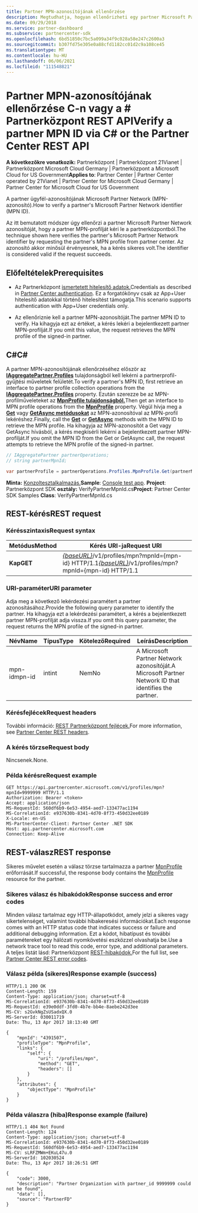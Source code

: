 ```yaml
---
title: Partner MPN-azonosítójának ellenőrzése
description: Megtudhatja, hogyan ellenőrizheti egy partner Microsoft Partner Network-azonosítóját (MPN-azonosítóját) a partner MPN-profiljának C-n vagy a \# Partnerközpont REST API.
ms.date: 09/29/2018
ms.service: partner-dashboard
ms.subservice: partnercenter-sdk
ms.openlocfilehash: 6bd51850c7bc5a099a34f9c028a58e247c2600a3
ms.sourcegitcommit: b307fd75e305e0a88cfd1182cc01d2c9a108ce45
ms.translationtype: MT
ms.contentlocale: hu-HU
ms.lasthandoff: 06/06/2021
ms.locfileid: "111548821"
---
```

# <a name="verify-a-partner-mpn-id-via-c-or-the-partner-center-rest-api"></a><span data-ttu-id="b3966-103">Partner MPN-azonosítójának ellenőrzése C-n vagy a \# Partnerközpont REST API</span><span class="sxs-lookup"><span data-stu-id="b3966-103">Verify a partner MPN ID via C\# or the Partner Center REST API</span></span>

<span data-ttu-id="b3966-104">**A következőkre vonatkozik:** Partnerközpont | Partnerközpont 21Vianet | Partnerközpont Microsoft Cloud Germany | Partnerközpont a Microsoft Cloud for US Government</span><span class="sxs-lookup"><span data-stu-id="b3966-104">**Applies to**: Partner Center | Partner Center operated by 21Vianet | Partner Center for Microsoft Cloud Germany | Partner Center for Microsoft Cloud for US Government</span></span>

<span data-ttu-id="b3966-105">A partner ügyfél-azonosítójának Microsoft Partner Network (MPN-azonosító).</span><span class="sxs-lookup"><span data-stu-id="b3966-105">How to verify a partner's Microsoft Partner Network identifier (MPN ID).</span></span>

<span data-ttu-id="b3966-106">Az itt bemutatott módszer úgy ellenőrzi a partner Microsoft Partner Network azonosítóját, hogy a partner MPN-profilját kéri le a partnerközpontból.</span><span class="sxs-lookup"><span data-stu-id="b3966-106">The technique shown here verifies the partner's Microsoft Partner Network identifier by requesting the partner's MPN profile from partner center.</span></span> <span data-ttu-id="b3966-107">Az azonosító akkor minősül érvényesnek, ha a kérés sikeres volt.</span><span class="sxs-lookup"><span data-stu-id="b3966-107">The identifier is considered valid if the request succeeds.</span></span>

## <a name="prerequisites"></a><span data-ttu-id="b3966-108">Előfeltételek</span><span class="sxs-lookup"><span data-stu-id="b3966-108">Prerequisites</span></span>

- <span data-ttu-id="b3966-109">Az Partnerközpont [ismertetett hitelesítő adatok.](partner-center-authentication.md)</span><span class="sxs-lookup"><span data-stu-id="b3966-109">Credentials as described in [Partner Center authentication](partner-center-authentication.md).</span></span> <span data-ttu-id="b3966-110">Ez a forgatókönyv csak az App+User hitelesítő adatokkal történő hitelesítést támogatja.</span><span class="sxs-lookup"><span data-stu-id="b3966-110">This scenario supports authentication with App+User credentials only.</span></span>

- <span data-ttu-id="b3966-111">Az ellenőriznie kell a partner MPN-azonosítóját.</span><span class="sxs-lookup"><span data-stu-id="b3966-111">The partner MPN ID to verify.</span></span> <span data-ttu-id="b3966-112">Ha kihagyja ezt az értéket, a kérés lekéri a bejelentkezett partner MPN-profilját.</span><span class="sxs-lookup"><span data-stu-id="b3966-112">If you omit this value, the request retrieves the MPN profile of the signed-in partner.</span></span>

## <a name="c"></a><span data-ttu-id="b3966-113">C\#</span><span class="sxs-lookup"><span data-stu-id="b3966-113">C\#</span></span>

<span data-ttu-id="b3966-114">A partner MPN-azonosítójának ellenőrzéséhez először az [**IAggregatePartner.Profiles**](/dotnet/api/microsoft.store.partnercenter.ipartner.profiles) tulajdonságból kell lekérni a partnerprofil-gyűjtési műveletek felületét.</span><span class="sxs-lookup"><span data-stu-id="b3966-114">To verify a partner's MPN ID, first retrieve an interface to partner profile collection operations from the [**IAggregatePartner.Profiles**](/dotnet/api/microsoft.store.partnercenter.ipartner.profiles) property.</span></span> <span data-ttu-id="b3966-115">Ezután szerezze be az MPN-profilműveleteket az [**MpnProfile tulajdonságból.**](/dotnet/api/microsoft.store.partnercenter.profiles.ipartnerprofilecollection.mpnprofile)</span><span class="sxs-lookup"><span data-stu-id="b3966-115">Then get an interface to MPN profile operations from the [**MpnProfile**](/dotnet/api/microsoft.store.partnercenter.profiles.ipartnerprofilecollection.mpnprofile) property.</span></span> <span data-ttu-id="b3966-116">Végül hívja meg a [**Get**](/dotnet/api/microsoft.store.partnercenter.profiles.impnprofile.get) vagy [**GetAsync metódusokat**](/dotnet/api/microsoft.store.partnercenter.profiles.impnprofile.getasync) az MPN-azonosítóval az MPN-profil lekéréshez.</span><span class="sxs-lookup"><span data-stu-id="b3966-116">Finally, call the [**Get**](/dotnet/api/microsoft.store.partnercenter.profiles.impnprofile.get) or [**GetAsync**](/dotnet/api/microsoft.store.partnercenter.profiles.impnprofile.getasync) methods with the MPN ID to retrieve the MPN profile.</span></span> <span data-ttu-id="b3966-117">Ha kihagyja az MPN-azonosítót a Get vagy GetAsync hívásból, a kérés megkísérli lekérni a bejelentkezett partner MPN-profilját.</span><span class="sxs-lookup"><span data-stu-id="b3966-117">If you omit the MPN ID from the Get or GetAsync call, the request attempts to retrieve the MPN profile of the signed-in partner.</span></span>

``` csharp
// IAggregatePartner partnerOperations;
// string partnerMpnId;

var partnerProfile = partnerOperations.Profiles.MpnProfile.Get(partnerMpnId);
```

<span data-ttu-id="b3966-118">**Minta:** [Konzoltesztalkalmazás.](console-test-app.md)</span><span class="sxs-lookup"><span data-stu-id="b3966-118">**Sample**: [Console test app](console-test-app.md).</span></span> <span data-ttu-id="b3966-119">**Project**: Partnerközpont SDK **osztály:** VerifyPartnerMpnId.cs</span><span class="sxs-lookup"><span data-stu-id="b3966-119">**Project**: Partner Center SDK Samples **Class**: VerifyPartnerMpnId.cs</span></span>

## <a name="rest-request"></a><span data-ttu-id="b3966-120">REST-kérés</span><span class="sxs-lookup"><span data-stu-id="b3966-120">REST request</span></span>

### <a name="request-syntax"></a><span data-ttu-id="b3966-121">Kérésszintaxis</span><span class="sxs-lookup"><span data-stu-id="b3966-121">Request syntax</span></span>

| <span data-ttu-id="b3966-122">Metódus</span><span class="sxs-lookup"><span data-stu-id="b3966-122">Method</span></span>  | <span data-ttu-id="b3966-123">Kérés URI-ja</span><span class="sxs-lookup"><span data-stu-id="b3966-123">Request URI</span></span>                                                                         |
|---------|-------------------------------------------------------------------------------------|
| <span data-ttu-id="b3966-124">**Kap**</span><span class="sxs-lookup"><span data-stu-id="b3966-124">**GET**</span></span> | <span data-ttu-id="b3966-125">[*{baseURL}*](partner-center-rest-urls.md)/v1/profiles/mpn?mpnId={mpn-id} HTTP/1.1</span><span class="sxs-lookup"><span data-stu-id="b3966-125">[*{baseURL}*](partner-center-rest-urls.md)/v1/profiles/mpn?mpnId={mpn-id} HTTP/1.1</span></span> |

### <a name="uri-parameter"></a><span data-ttu-id="b3966-126">URI-paraméter</span><span class="sxs-lookup"><span data-stu-id="b3966-126">URI parameter</span></span>

<span data-ttu-id="b3966-127">Adja meg a következő lekérdezési paramétert a partner azonosításához.</span><span class="sxs-lookup"><span data-stu-id="b3966-127">Provide the following query parameter to identify the partner.</span></span> <span data-ttu-id="b3966-128">Ha kihagyja ezt a lekérdezési paramétert, a kérés a bejelentkezett partner MPN-profilját adja vissza.</span><span class="sxs-lookup"><span data-stu-id="b3966-128">If you omit this query parameter, the request returns the MPN profile of the signed-in partner.</span></span>

| <span data-ttu-id="b3966-129">Név</span><span class="sxs-lookup"><span data-stu-id="b3966-129">Name</span></span>   | <span data-ttu-id="b3966-130">Típus</span><span class="sxs-lookup"><span data-stu-id="b3966-130">Type</span></span> | <span data-ttu-id="b3966-131">Kötelező</span><span class="sxs-lookup"><span data-stu-id="b3966-131">Required</span></span> | <span data-ttu-id="b3966-132">Leírás</span><span class="sxs-lookup"><span data-stu-id="b3966-132">Description</span></span>                                                 |
|--------|------|----------|-------------------------------------------------------------|
| <span data-ttu-id="b3966-133">mpn-id</span><span class="sxs-lookup"><span data-stu-id="b3966-133">mpn-id</span></span> | <span data-ttu-id="b3966-134">int</span><span class="sxs-lookup"><span data-stu-id="b3966-134">int</span></span>  | <span data-ttu-id="b3966-135">Nem</span><span class="sxs-lookup"><span data-stu-id="b3966-135">No</span></span>       | <span data-ttu-id="b3966-136">A Microsoft Partner Network azonosítóját.</span><span class="sxs-lookup"><span data-stu-id="b3966-136">A Microsoft Partner Network ID that identifies the partner.</span></span> |

### <a name="request-headers"></a><span data-ttu-id="b3966-137">Kérésfejlécek</span><span class="sxs-lookup"><span data-stu-id="b3966-137">Request headers</span></span>

<span data-ttu-id="b3966-138">További információ: [REST Partnerközpont fejlécek.](headers.md)</span><span class="sxs-lookup"><span data-stu-id="b3966-138">For more information, see [Partner Center REST headers](headers.md).</span></span>

### <a name="request-body"></a><span data-ttu-id="b3966-139">A kérés törzse</span><span class="sxs-lookup"><span data-stu-id="b3966-139">Request body</span></span>

<span data-ttu-id="b3966-140">Nincsenek.</span><span class="sxs-lookup"><span data-stu-id="b3966-140">None.</span></span>

### <a name="request-example"></a><span data-ttu-id="b3966-141">Példa kérésre</span><span class="sxs-lookup"><span data-stu-id="b3966-141">Request example</span></span>

```http
GET https://api.partnercenter.microsoft.com/v1/profiles/mpn?mpnId=9999999 HTTP/1.1
Authorization: Bearer <token>
Accept: application/json
MS-RequestId: 560df6b9-6e53-4954-aed7-133477ac1194
MS-CorrelationId: e937630b-8341-4d70-8f73-450d32ee0189
X-Locale: en-US
MS-PartnerCenter-Client: Partner Center .NET SDK
Host: api.partnercenter.microsoft.com
Connection: Keep-Alive
```

## <a name="rest-response"></a><span data-ttu-id="b3966-142">REST-válasz</span><span class="sxs-lookup"><span data-stu-id="b3966-142">REST response</span></span>

<span data-ttu-id="b3966-143">Sikeres művelet esetén a válasz törzse tartalmazza a partner [MpnProfile](profile-resources.md#mpnprofile) erőforrását.</span><span class="sxs-lookup"><span data-stu-id="b3966-143">If successful, the response body contains the [MpnProfile](profile-resources.md#mpnprofile) resource for the partner.</span></span>

### <a name="response-success-and-error-codes"></a><span data-ttu-id="b3966-144">Sikeres válasz és hibakódok</span><span class="sxs-lookup"><span data-stu-id="b3966-144">Response success and error codes</span></span>

<span data-ttu-id="b3966-145">Minden válasz tartalmaz egy HTTP-állapotkódot, amely jelzi a sikeres vagy sikertelenséget, valamint további hibakeresési információkat.</span><span class="sxs-lookup"><span data-stu-id="b3966-145">Each response comes with an HTTP status code that indicates success or failure and additional debugging information.</span></span> <span data-ttu-id="b3966-146">Ezt a kódot, hibatípust és további paramétereket egy hálózati nyomkövetési eszközzel olvashatja be.</span><span class="sxs-lookup"><span data-stu-id="b3966-146">Use a network trace tool to read this code, error type, and additional parameters.</span></span> <span data-ttu-id="b3966-147">A teljes listát lásd: Partnerközpont [REST-hibakódok.](error-codes.md)</span><span class="sxs-lookup"><span data-stu-id="b3966-147">For the full list, see [Partner Center REST error codes](error-codes.md).</span></span>

### <a name="response-example-success"></a><span data-ttu-id="b3966-148">Válasz példa (sikeres)</span><span class="sxs-lookup"><span data-stu-id="b3966-148">Response example (success)</span></span>

```http
HTTP/1.1 200 OK
Content-Length: 159
Content-Type: application/json; charset=utf-8
MS-CorrelationId: e937630b-8341-4d70-8f73-450d32ee0189
MS-RequestId: e39e0ddf-3fd0-4b7e-bb4e-8aebe242d3ee
MS-CV: s2GvkNgZsUSadxQX.0
MS-ServerId: 030011719
Date: Thu, 13 Apr 2017 18:13:40 GMT

{
    "mpnId": "4391507",
    "profileType": "MpnProfile",
    "links": {
        "self": {
            "uri": "/profiles/mpn",
            "method": "GET",
            "headers": []
        }
    },
    "attributes": {
        "objectType": "MpnProfile"
    }
}
```

### <a name="response-example-failure"></a><span data-ttu-id="b3966-149">Példa válaszra (hiba)</span><span class="sxs-lookup"><span data-stu-id="b3966-149">Response example (failure)</span></span>

```http
HTTP/1.1 404 Not Found
Content-Length: 124
Content-Type: application/json; charset=utf-8
MS-CorrelationId: e937630b-8341-4d70-8f73-450d32ee0189
MS-RequestId: 560df6b9-6e53-4954-aed7-133477ac1194
MS-CV: sLRFZMWm+EKuL47u.0
MS-ServerId: 102030524
Date: Thu, 13 Apr 2017 18:26:51 GMT

{
    "code": 3000,
    "description": "Partner Organization with partner_id 9999999 could not be found",
    "data": [],
    "source": "PartnerFD"
}
```
